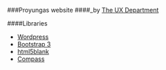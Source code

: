 ###Proyungas website
####_by [The UX Department](http://theuxdepartment.com/ "The UX Department")

####Libraries

- [Wordpress](http://wordpress.org/)
- [Bootstrap 3](http://getbootstrap.com/)
- [html5blank](http://html5blank.com/)
- [Compass](http://compass-style.org/)


